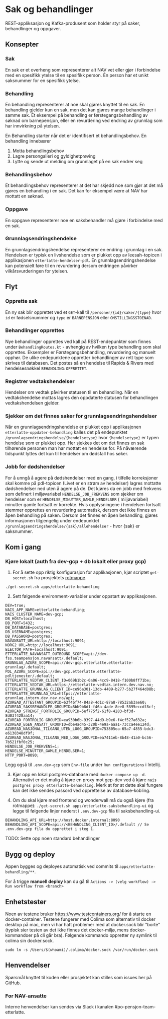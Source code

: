 # Sak og behandlinger

REST-appliksasjon og Kafka-produsent som holder styr på saker, behandlinger og oppgaver.

## Konsepter

### Sak

En sak er et overheng som representerer alt NAV vet eller gjør i forbindelse med en spesifikk ytelse til en spesifikk
person. Én person har et unikt saksnummer for en spesifikk ytelse.

### Behandling

En behandling representerer at noe skal gjøres knyttet til en sak. En behandling gjelder kun en sak, men det kan gjøres
mange behandlinger i samme sak.
Et eksempel på behandling er førstegangsbehandling av søknad om barnepensjon, eller en revurdering ved endring av
grunnlag som har innvirkning på ytelsen.

En Behandling starter når det er identifisert et behandlingsbehov. En behandling innebærer

1. Motta behandlingsbehov
2. Lagre persongalleri og gyldighetprøving
3. Lytte og sende ut melding om grunnlaget på en sak endrer seg

### Behandlingsbehov

Et behandlingsbehov representerer at det har skjedd noe som gjør at det må gjøres en behandling i en sak. Det kan for
eksempel være at NAV har mottatt en søknad.

### Oppgave

En oppgave representerer noe en saksbehandler må gjøre i forbindelse med en sak.

### Grunnlagsendringshendelse

En grunnlagsendringshendelse representerer en endring i grunnlag i en sak. Hendelsen er typisk en livshendelse som er
plukket opp av leesah-topicen i applikasjonen `etterlatte-hendelser-pdl`. En grunnlagsendringshendelse kan potensielt
føre til en revurdering dersom endringen påvirker vilkårsvurderingen for ytelsen.

## Flyt

### Opprette sak

En ny sak blir opprettet ved et `GET`-kall til `/personer/{id}/saker/{type}` hvor `id` er fødselsnummer og `type`
er `BARNEPENSJON` eller `OMSTILLINGSSTOENAD`.

### Behandlinger opprettes

Nye behandlinger opprettes ved kall på REST-endepunkter som finnes under `BehandlingRoutes.kt` - avhengig av hvilken
type behandling som skal opprettes. Eksempler er Førstegangsbehandling, revurdering og manuelt opphør. De ulike
endepunktene oppretter behandlinger av rett type som skrives til databasen. Det postes så en hendelse til Rapids &
Rivers med hendelsesnøkkel `BEHANDLING:OPPRETTET`.

### Registrer vedtakshendelser

Hendelser om vedtak påvirker statusen til en behandling. Når en vedtakshendelse mottas lagres den oppdaterte statusen
for behandlingen vedtakshendelsen gjelder.

### Sjekker om det finnes saker for grunnlagsendringshendelser

Når en grunnlagsendringshendelse er plukket opp i applikasjonen `etterlatte-oppdater-behandling` kalles det på
endepunktet `/grunnlagsendringshendelse/{hendelsetype}` hvor `{hendelsetype}` er typen hendelse som er plukket opp.
Her sjekkes det om det finnes en sak tilhørende personen man har mottatt en hendelse for. På nåværende tidspunkt
lyttes det kun til hendelser om dødsfall hos søker.

### Jobb for dødshendelser

For å unngå å agere på dødshendelser med en gang, i tilfelle korreksjoner skal komme på pdl-topicen (Livet er en
strøm av hendelser) lagres mottatte dødshendelser ned uten å agere på de. Det kjøres da en jobb med frekvens som
definert i miljøvariabel `HENDELSE_JOB_FREKVENS` som sjekker om hendelser som er `HENDELSE_MINUTTER_GAMLE_HENDELSER` (
miljøvariabel) minutter gamle fortsatt er korrekte. Hvis opplysningene i hendelsen fortsatt stemmer opprettes en
revurdering automatisk, dersom det ikke finnes en åpen behandling på saken. Dersom det finnes en åpen behandling, gjøres
informasjonen tilgjengelig under endepunktet `/grunnlagsendringshendelse/{sak}/allehendelser` - hvor {sak} er
saksnummer.

## Kom i gang

### Kjøre lokalt (auth fra dev-gcp + db lokalt eller proxy gcp)
1. For å sette opp riktig konfigurasjon for applikasjonen, kjør scriptet `get-secret.sh` fra prosjektets [rotmappe](../..).
```
./get-secret.sh apps/etterlatte-behandling
```
2. Sett følgende environment-variabler under oppstart av applikasjonen.
```
DEV=true;
NAIS_APP_NAME=etterlatte-behandling;
NAIS_CLUSTER_NAME=dev-gcp;
DB_HOST=localhost;
DB_PORT=5432;
DB_DATABASE=postgres;
DB_USERNAME=postgres;
DB_PASSWORD=postgres;
NAVANSATT_URL=http://localhost:9091;
NORG2_URL=http://localhost:9091;
ELECTOR_PATH=localhost:9091;
ETTERLATTE_NAVANSATT_OUTBOUND_SCOPE=api://dev-fss.teampensjon.navansatt/.default;
GRUNNLAG_AZURE_SCOPE=api://dev-gcp.etterlatte.etterlatte-grunnlag/.default;
PDL_AZURE_SCOPE=api://dev-gcp.etterlatte.etterlatte-pdltjenester/.default;
ETTERLATTE_VEDTAK_CLIENT_ID=069b1b2c-0a06-4cc9-8418-f100b8ff71be;
ETTERLATTE_VEDTAK_URL=https://etterlatte-vedtak.intern.dev.nav.no;
ETTERLATTE_GRUNNLAG_CLIENT_ID=ce96a301-13db-4409-b277-5b27f464d08b;
ETTERLATTE_GRUNNLAG_URL=https://etterlatte-grunnlag.intern.dev.nav.no/api;
AZUREAD_ATTESTANT_GROUPID=63f46f74-84a8-4d1c-87a8-78532ab3ae60;
AZUREAD_SAKSBEHANDLER_GROUPID=8bb9b8d1-f46a-4ade-8ee8-5895eccdf8cf;
AZUREAD_STRENGT_FORTROLIG_GROUPID=5ef775f2-61f8-4283-bf3d-8d03f428aa14;
AZUREAD_FORTROLIG_GROUPID=ea930b6b-9397-44d9-b9e6-f4cf527a632a;
AZUREAD_EGEN_ANSATT_GROUPID=dbe4ad45-320b-4e9a-aaa1-73cca4ee124d;
AZUREAD_NASJONAL_TILGANG_UTEN_LOGG_GROUPID=753805ea-65a7-4855-bdc3-e6130348df9f;
AZUREAD_NASJONAL_TILGANG_MED_LOGG_GROUPID=ea7411eb-8b48-41a0-bc56-7b521fbf0c25;
HENDELSE_JOB_FREKVENS=1;
HENDELSE_MINUTTER_GAMLE_HENDELSER=1;
HTTP_PORT=8090;
```
Legg også til `.env.dev-gcp` som `Env-file` under `Run configurations` i Intellij.

3. Kjør opp en lokal postgres-database med `docker-compose up -d`. Alternativt er det mulig å kjøre en proxy mot
   gcp-dev ved å kjøre `nais postgres proxy etterlatte-behandling`. Merk at for at dette skal fungere kan det ikke sendes
   passord ved opprettelse av database-kobling.

5. Om du skal kjøre med frontend og wonderwall må du også kjøre (fra rotmappe):
   `./get-secret.sh apps/etterlatte-saksbehandling-ui`
   og legge til følgende linjer nederst i `.env.dev-gcp` fila til saksbehandling-ui.
```
BEHANDLING_API_URL=http://host.docker.internal:8090
BEHANDLING_API_SCOPE=api://<BEHANDLING_CLIENT_ID>/.default // Se .env.dev-gcp fila du opprettet i steg 1.
```

TODO: 
Sette opp noen standard behandlinger


## Bygg og deploy

Appen bygges og deployes automatisk ved commits til `apps/etterlatte-behandling/**`.

For å trigge **manuell deploy** kan du gå til `Actions -> (velg workflow) -> Run workflow from <branch>`

## Enhetstester

Noen av testene bruker https://www.testcontainers.org/ for å starte en docker-container.
Testene fungerer med Colima som alternativ til docker desktop på mac, men vi har hatt problemer med at docker.sock
blir "borte" (typisk sier testen av det ikke finnes det docker-miljø, mens docker-kommandoer på cli går bra). Følgende
kommando oppretter ny symlink til colima sin docker.sock.

    sudo ln -s /Users/$(whoami)/.colima/docker.sock /var/run/docker.sock 

## Henvendelser

Spørsmål knyttet til koden eller prosjektet kan stilles som issues her på GitHub.

### For NAV-ansatte

Interne henvendelser kan sendes via Slack i kanalen #po-pensjon-team-etterlatte.
